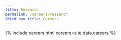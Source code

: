 ```yaml
---
title: Research
permalink: /careers/research
third_nav_title: Careers
---
```

{% include careers.html careers=site.data.careers %}